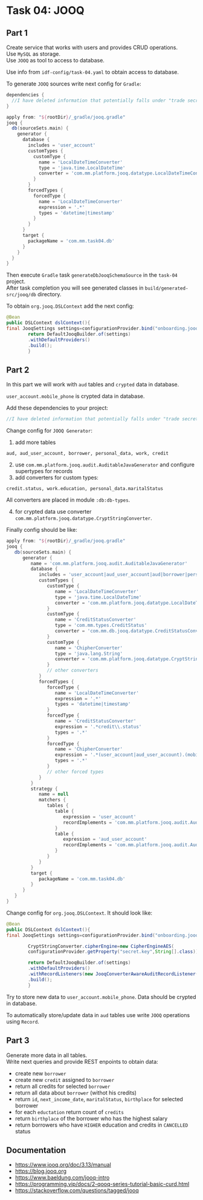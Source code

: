 # Task 04: JOOQ

## Part 1

Create service that works with users and provides CRUD operations.  \
Use `MySQL` as storage.  \
Use `JOOQ` as tool to access to database.

Use info from `idf-config/task-04.yaml` to obtain access to database.

To generate `JOOQ` sources write next config for `Gradle`:

```groovy
dependencies {
  //I have deleted information that potentially falls under "trade secrets"//
}

apply from: "${rootDir}/_gradle/jooq.gradle"
jooq {
  db(sourceSets.main) {
    generator {
      database {
        includes = 'user_account'
        customTypes {
          customType {
            name = 'LocalDateTimeConverter'
            type = 'java.time.LocalDateTime'
            converter = 'com.mm.platform.jooq.datatype.LocalDateTimeConverter'
          }
        }
        forcedTypes {
          forcedType {
            name = 'LocalDateTimeConverter'
            expression = '.*'
            types = 'datetime|timestamp'
          }
        }
      }
      target {
        packageName = 'com.mm.task04.db'
      }
    }
  }
}
```

Then execute `Gradle` task `generateDbJooqSchemaSource` in the `task-04` project.  \
After task completion you will see generated classes in `build/generated-src/jooq/db` directory.

To obtain `org.jooq.DSLContext` add the next config:

```java
@Bean
public DSLContext dslContext(){
final JooqSettings settings=configurationProvider.bind("onboarding.jooq",JooqSettings.class);
        return DefaultJooqBuilder.of(settings)
        .withDefaultProviders()
        .build();
        }
```

## Part 2

In this part we will work with `aud` tables and `crypted` data in database.

`user_account.mobile_phone` is crypted data in database.

Add these dependencies to your project:

```groovy
//I have deleted information that potentially falls under "trade secrets"//
```

Change config for `JOOQ Generator`:

1. add more tables

```
aud, aud_user_account, borrower, personal_data, work, credit
```

2. use `com.mm.platform.jooq.audit.AuditableJavaGenerator` and configure supertypes for records
3. add converters for custom types:

```
credit.status, work.education, personal_data.maritalStatus
```

All converters are placed in module `:db:db-types`.

4. for crypted data use converter `com.mm.platform.jooq.datatype.CryptStringConverter`.

Finally config should be like:

```groovy
apply from: "${rootDir}/_gradle/jooq.gradle"
jooq {
   db(sourceSets.main) {
      generator {
         name = 'com.mm.platform.jooq.audit.AuditableJavaGenerator'
         database {
            includes = 'user_account|aud_user_account|aud|borrower|personal_data|work|credit'
            customTypes {
               customType {
                  name = 'LocalDateTimeConverter'
                  type = 'java.time.LocalDateTime'
                  converter = 'com.mm.platform.jooq.datatype.LocalDateTimeConverter'
               }
               customType {
                  name = 'CreditStatusConverter'
                  type = 'com.mm.types.CreditStatus'
                  converter = 'com.mm.db.jooq.datatype.CreditStatusConverter'
               }
               customType {
                  name = 'ChipherConverter'
                  type = 'java.lang.String'
                  converter = 'com.mm.platform.jooq.datatype.CryptStringConverter'
               }
               // other converters
            }
            forcedTypes {
               forcedType {
                  name = 'LocalDateTimeConverter'
                  expression = '.*'
                  types = 'datetime|timestamp'
               }
               forcedType {
                  name = 'CreditStatusConverter'
                  expression = '.*credit\\.status'
                  types = '.*'
               }
               forcedType {
                  name = 'ChipherConverter'
                  expression = '.*(user_account|aud_user_account).(mobile_phone)'
                  types = '.*'
               }
               // other forced types
            }
         }
         strategy {
            name = null
            matchers {
               tables {
                  table {
                     expression = 'user_account'
                     recordImplements = 'com.mm.platform.jooq.audit.AuditableRecord'
                  }
                  table {
                     expression = 'aud_user_account'
                     recordImplements = 'com.mm.platform.jooq.audit.AuditRecord'
                  }
               }
            }
         }
         target {
            packageName = 'com.mm.task04.db'
         }
      }
   }
}
```

Change config for `org.jooq.DSLContext`. It should look like:

```java
@Bean
public DSLContext dslContext(){
final JooqSettings settings=configurationProvider.bind("onboarding.jooq",JooqSettings.class);

        CryptStringConverter.cipherEngine=new CipherEngineAES(
        configurationProvider.getProperty("secret.key",String[].class));

        return DefaultJooqBuilder.of(settings)
        .withDefaultProviders()
        .withRecordListeners(new JooqConverterAwareAuditRecordListener())
        .build();
        }
```

Try to store new data to `user_account.mobile_phone`. Data should be crypted in database.

To automatically store/update data in `aud` tables use write `JOOQ`
operations using `Record`.

## Part 3

Generate more data in all tables.  \
Write next queries and provide REST enpoints to obtain data:

- create new `borrower`
- create new `credit` assigned to `borrower`
- return all credits for selected `borrower`
- return all data about `borrower` (withot his credits)
- return `id`, `next_income_date`, `maritalStatus`, `birthplace` for selected borrower
- for each `eductation` return count of `credits`
- return `birthplace` of the borrower who has the highest salary
- return borrowers who have `HIGHER` education and credits in `CANCELLED` status

## Documentation

* https://www.jooq.org/doc/3.13/manual
* https://blog.jooq.org
* https://www.baeldung.com/jooq-intro
* https://programming.vip/docs/2-qooq-series-tutorial-basic-curd.html
* https://stackoverflow.com/questions/tagged/jooq